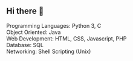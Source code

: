 ## Hi there 👋

<!--
**stephaniewee/stephaniewee** is a ✨ _special_ ✨ repository because its `README.md` (this file) appears on your GitHub profile.

Here are some ideas to get you started:

- 🔭 I’m currently working on ...
- 🌱 I’m currently learning ...
- 👯 I’m looking to collaborate on ...
- 🤔 I’m looking for help with ...
- 💬 Ask me about ...
- 📫 How to reach me: ...
- 😄 Pronouns: ...
- ⚡ Fun fact: ...
-->

Programming Languages: Python 3, C <br>
Object Oriented: Java <br>
Web Development: HTML, CSS, Javascript, PHP <br>
Database: SQL <br>
Networking: Shell Scripting (Unix)
